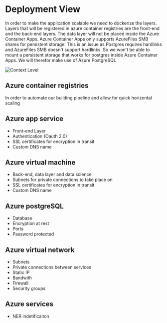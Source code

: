 # Deployment View

In order to make the application scalable we need to dockerize the layers. Layers that will be registered in azure container registries are the front-end and the back-end layers. The data layer will not be placed inside the Azure Container Apps. Azure Container Apps only supports AzureFiles SMB shares for persistent storage. This is an issue as Postgres requires hardlinks and AzureFiles SMB doesn't support hardlinks. So we won't be able to mount a persistent storage that works for postgres inside Azure Container Apps. We will therefor make use of Azure PostgreSQL

![Context Level](/azure-container-apps.png)

## Azure container registries

In order to automate our building pipeline and allow for quick horizontal scaling 


## Azure app service

- Front-end Layer
- Authentication (Oauth 2.0)
- SSL certificates for encryption in transit
- Custom DNS name

## Azure virtual machine

- Back-end, data layer and data science
- Subnets for private connections to take place on
- SSL certificates for encryption in transit
- Custom DNS name

## Azure postgreSQL

- Database
- Encryption at rest
- Ports
- Password protected

## Azure virtual network

- Subnets
- Private connections between services
- Static IP
- Bandwith
- Firewall
- Security groups

## Azure services

- NER indetificaiton
